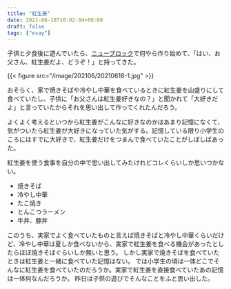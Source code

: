 ```yaml
---
title: "紅生姜"
date: 2021-06-18T10:02:04+09:00
draft: false
tags: ["esay"]
---
```


子供と夕食後に遊んでいたら、[ニューブロック](https://newblock.jp/)で何やら作り始めて、「はい、お父さん、紅生姜だよ、どうぞ！」と持ってきた。


{{< figure src="/image/202106/20210618-1.jpg" >}}

おそらく、家で焼きそばや冷やし中華を食べているときに紅生姜を山盛りにして食べていたし、子供に「お父さんは紅生姜好きなの？」と聞かれて「大好きだよ」と言っていたからそれを思い出して作ってくれたんだろう。

よくよく考えるといつから紅生姜がこんなに好きなのかはあまり記憶になくて、気がついたら紅生姜が大好きになっていた気がする。記憶している限り小学生のころにはすでに大好きで、紅生姜だけをつまんで食べていたことがしばしばあった。

紅生姜を使う食事を自分の中で思い出してみたけれどコレくらいしか思いつかない。

* 焼きそば
* 冷やし中華
* たこ焼き
* とんこつラーメン
* 牛丼、豚丼

このうち、実家でよく食べていたものと言えば焼きそばと冷やし中華くらいだけど、冷やし中華は夏しか食べないから、実家で紅生姜を食べる機会があったとしたらほぼ焼きそばぐらいしか無いと思う。
しかし実家で焼きそばを食べていたときは紅生姜と一緒に食べていた記憶はない。
では小学生の頃は一体どこでそんなに紅生姜を食べていたのだろうか。実家で紅生姜を直接食べていたあの記憶は一体何なんだろうか。
昨日は子供の遊びでそんなことをふと思い出した。
